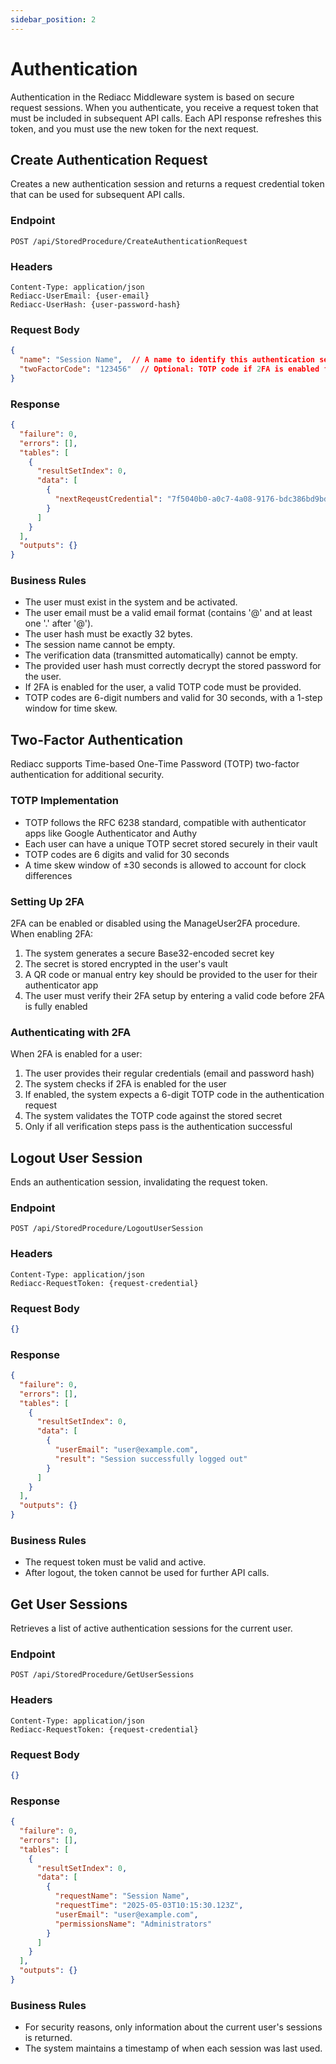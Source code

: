 ```yaml
---
sidebar_position: 2
---
```


# Authentication

Authentication in the Rediacc Middleware system is based on secure request sessions. When you authenticate, you receive a request token that must be included in subsequent API calls. Each API response refreshes this token, and you must use the new token for the next request.

## Create Authentication Request

Creates a new authentication session and returns a request credential token that can be used for subsequent API calls.

### Endpoint

```
POST /api/StoredProcedure/CreateAuthenticationRequest
```

### Headers

```
Content-Type: application/json
Rediacc-UserEmail: {user-email}
Rediacc-UserHash: {user-password-hash}
```

### Request Body

```json
{
  "name": "Session Name",  // A name to identify this authentication session
  "twoFactorCode": "123456"  // Optional: TOTP code if 2FA is enabled for the user
}
```

### Response

```json
{
  "failure": 0,
  "errors": [],
  "tables": [
    {
      "resultSetIndex": 0,
      "data": [
        {
          "nextReqeustCredential": "7f5040b0-a0c7-4a08-9176-bdc386bd9bd4"
        }
      ]
    }
  ],
  "outputs": {}
}
```

### Business Rules

- The user must exist in the system and be activated.
- The user email must be a valid email format (contains '@' and at least one '.' after '@').
- The user hash must be exactly 32 bytes.
- The session name cannot be empty.
- The verification data (transmitted automatically) cannot be empty.
- The provided user hash must correctly decrypt the stored password for the user.
- If 2FA is enabled for the user, a valid TOTP code must be provided.
- TOTP codes are 6-digit numbers and valid for 30 seconds, with a 1-step window for time skew.

## Two-Factor Authentication

Rediacc supports Time-based One-Time Password (TOTP) two-factor authentication for additional security.

### TOTP Implementation

- TOTP follows the RFC 6238 standard, compatible with authenticator apps like Google Authenticator and Authy
- Each user can have a unique TOTP secret stored securely in their vault
- TOTP codes are 6 digits and valid for 30 seconds
- A time skew window of ±30 seconds is allowed to account for clock differences

### Setting Up 2FA

2FA can be enabled or disabled using the ManageUser2FA procedure. When enabling 2FA:

1. The system generates a secure Base32-encoded secret key
2. The secret is stored encrypted in the user's vault
3. A QR code or manual entry key should be provided to the user for their authenticator app
4. The user must verify their 2FA setup by entering a valid code before 2FA is fully enabled

### Authenticating with 2FA

When 2FA is enabled for a user:

1. The user provides their regular credentials (email and password hash)
2. The system checks if 2FA is enabled for the user
3. If enabled, the system expects a 6-digit TOTP code in the authentication request
4. The system validates the TOTP code against the stored secret
5. Only if all verification steps pass is the authentication successful

## Logout User Session

Ends an authentication session, invalidating the request token.

### Endpoint

```
POST /api/StoredProcedure/LogoutUserSession
```

### Headers

```
Content-Type: application/json
Rediacc-RequestToken: {request-credential}
```

### Request Body

```json
{}
```

### Response

```json
{
  "failure": 0,
  "errors": [],
  "tables": [
    {
      "resultSetIndex": 0,
      "data": [
        {
          "userEmail": "user@example.com",
          "result": "Session successfully logged out"
        }
      ]
    }
  ],
  "outputs": {}
}
```

### Business Rules

- The request token must be valid and active.
- After logout, the token cannot be used for further API calls.

## Get User Sessions

Retrieves a list of active authentication sessions for the current user.

### Endpoint

```
POST /api/StoredProcedure/GetUserSessions
```

### Headers

```
Content-Type: application/json
Rediacc-RequestToken: {request-credential}
```

### Request Body

```json
{}
```

### Response

```json
{
  "failure": 0,
  "errors": [],
  "tables": [
    {
      "resultSetIndex": 0,
      "data": [
        {
          "requestName": "Session Name",
          "requestTime": "2025-05-03T10:15:30.123Z",
          "userEmail": "user@example.com",
          "permissionsName": "Administrators"
        }
      ]
    }
  ],
  "outputs": {}
}
```

### Business Rules

- For security reasons, only information about the current user's sessions is returned.
- The system maintains a timestamp of when each session was last used.